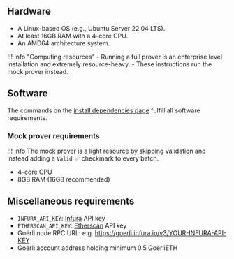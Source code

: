 ## Hardware

- A Linux-based OS (e.g., Ubuntu Server 22.04 LTS).
- At least 16GB RAM with a 4-core CPU.
- An AMD64 architecture system.

!!! info "Computing resources"
    - Running a full prover is an enterprise level installation and extremely resource-heavy. 
    - These instructions run the mock prover instead.

## Software

The commands on the [install dependencies page](install-dependencies.md) fulfill all software requirements.

### Mock prover requirements

!!! info
    The mock prover is a light resource by skipping validation and instead adding a `Valid ✅` checkmark to every batch.

- 4-core CPU
- 8GB RAM (16GB recommended)

## Miscellaneous requirements

- `INFURA_API_KEY`: [Infura](https://infura.io/) API key
- `ETHERSCAN_API_KEY`: [Etherscan](https://etherscan.io/) API key
- Goërli node RPC URL: e.g. https://goerli.infura.io/v3/YOUR-INFURA-API-KEY
- Goërli account address holding minimum 0.5 GoërliETH